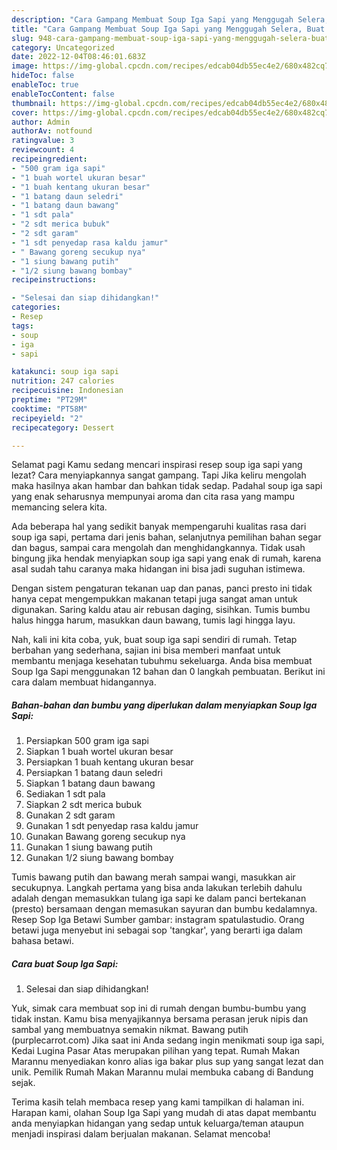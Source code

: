 ```yaml
---
description: "Cara Gampang Membuat Soup Iga Sapi yang Menggugah Selera, Buat Buka Puasa Enak Banget"
title: "Cara Gampang Membuat Soup Iga Sapi yang Menggugah Selera, Buat Buka Puasa Enak Banget"
slug: 948-cara-gampang-membuat-soup-iga-sapi-yang-menggugah-selera-buat-buka-puasa-enak-banget
category: Uncategorized
date: 2022-12-04T08:46:01.683Z
image: https://img-global.cpcdn.com/recipes/edcab04db55ec4e2/680x482cq70/soup-iga-sapi-foto-resep-utama.jpg
hideToc: false
enableToc: true
enableTocContent: false
thumbnail: https://img-global.cpcdn.com/recipes/edcab04db55ec4e2/680x482cq70/soup-iga-sapi-foto-resep-utama.jpg
cover: https://img-global.cpcdn.com/recipes/edcab04db55ec4e2/680x482cq70/soup-iga-sapi-foto-resep-utama.jpg
author: Admin
authorAv: notfound
ratingvalue: 3
reviewcount: 4
recipeingredient:
- "500 gram iga sapi"
- "1 buah wortel ukuran besar"
- "1 buah kentang ukuran besar"
- "1 batang daun seledri"
- "1 batang daun bawang"
- "1 sdt pala"
- "2 sdt merica bubuk"
- "2 sdt garam"
- "1 sdt penyedap rasa kaldu jamur"
- " Bawang goreng secukup nya"
- "1 siung bawang putih"
- "1/2 siung bawang bombay"
recipeinstructions:

- "Selesai dan siap dihidangkan!"
categories:
- Resep
tags:
- soup
- iga
- sapi

katakunci: soup iga sapi 
nutrition: 247 calories
recipecuisine: Indonesian
preptime: "PT29M"
cooktime: "PT58M"
recipeyield: "2"
recipecategory: Dessert

---
```



Selamat pagi Kamu sedang mencari inspirasi resep soup iga sapi yang lezat? Cara menyiapkannya sangat gampang. Tapi Jika keliru mengolah maka hasilnya akan hambar dan bahkan tidak sedap. Padahal soup iga sapi yang enak seharusnya mempunyai aroma dan cita rasa yang mampu memancing selera kita.


Ada beberapa hal yang sedikit banyak mempengaruhi kualitas rasa dari soup iga sapi, pertama dari jenis bahan, selanjutnya pemilihan bahan segar dan bagus, sampai cara mengolah dan menghidangkannya. Tidak usah bingung jika hendak menyiapkan soup iga sapi yang enak di rumah, karena asal sudah tahu caranya maka hidangan ini bisa jadi suguhan istimewa.

Dengan sistem pengaturan tekanan uap dan panas, panci presto ini tidak hanya cepat mengempukkan makanan tetapi juga sangat aman untuk digunakan. Saring kaldu atau air rebusan daging, sisihkan. Tumis bumbu halus hingga harum, masukkan daun bawang, tumis lagi hingga layu.


Nah, kali ini kita coba, yuk, buat soup iga sapi sendiri di rumah. Tetap berbahan yang sederhana, sajian ini bisa memberi manfaat untuk membantu menjaga kesehatan tubuhmu sekeluarga. Anda bisa membuat Soup Iga Sapi menggunakan 12 bahan dan 0 langkah pembuatan. Berikut ini cara dalam membuat hidangannya.

<!--inarticleads1-->

##### Bahan-bahan dan bumbu yang diperlukan dalam menyiapkan Soup Iga Sapi:

1. Persiapkan 500 gram iga sapi
1. Siapkan 1 buah wortel ukuran besar
1. Persiapkan 1 buah kentang ukuran besar
1. Persiapkan 1 batang daun seledri
1. Siapkan 1 batang daun bawang
1. Sediakan 1 sdt pala
1. Siapkan 2 sdt merica bubuk
1. Gunakan 2 sdt garam
1. Gunakan 1 sdt penyedap rasa kaldu jamur
1. Gunakan  Bawang goreng secukup nya
1. Gunakan 1 siung bawang putih
1. Gunakan 1/2 siung bawang bombay


Tumis bawang putih dan bawang merah sampai wangi, masukkan air secukupnya. Langkah pertama yang bisa anda lakukan terlebih dahulu adalah dengan memasukkan tulang iga sapi ke dalam panci bertekanan (presto) bersamaan dengan memasukan sayuran dan bumbu kedalamnya. Resep Sop Iga Betawi Sumber gambar: instagram spatulastudio. Orang betawi juga menyebut ini sebagai sop &#39;tangkar&#39;, yang berarti iga dalam bahasa betawi. 

<!--inarticleads2-->

##### Cara buat Soup Iga Sapi:


1. Selesai dan siap dihidangkan!

Yuk, simak cara membuat sop ini di rumah dengan bumbu-bumbu yang tidak instan. Kamu bisa menyajikannya bersama perasan jeruk nipis dan sambal yang membuatnya semakin nikmat. Bawang putih (purplecarrot.com) Jika saat ini Anda sedang ingin menikmati soup iga sapi, Kedai Lugina Pasar Atas merupakan pilihan yang tepat. Rumah Makan Marannu menyediakan konro alias iga bakar plus sup yang sangat lezat dan unik. Pemilik Rumah Makan Marannu mulai membuka cabang di Bandung sejak. 

Terima kasih telah membaca resep yang kami tampilkan di halaman ini. Harapan kami, olahan Soup Iga Sapi yang mudah di atas dapat membantu anda menyiapkan hidangan yang sedap untuk keluarga/teman ataupun menjadi inspirasi dalam berjualan makanan. Selamat mencoba!
